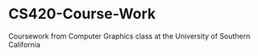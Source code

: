 CS420-Course-Work
=================

Coursework from Computer Graphics class at the University of Southern California
